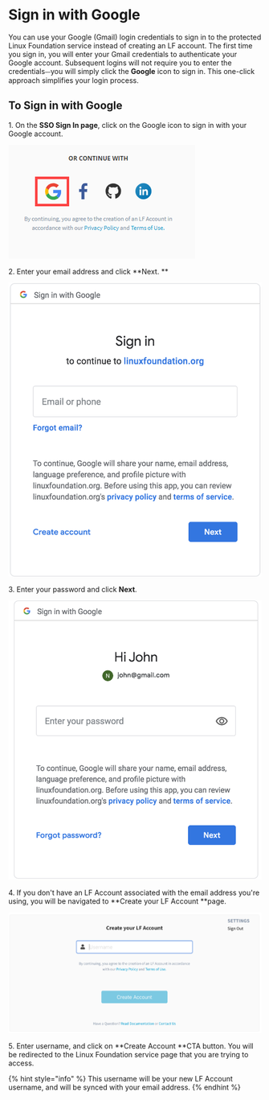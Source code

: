 # Sign in with Google

You can use your Google (Gmail) login credentials to sign in to the protected Linux Foundation service instead of creating an LF account. The first time you sign in, you will enter your Gmail credentials to authenticate your Google account. Subsequent logins will not require you to enter the credentials⏤you will simply click the **Google** icon to sign in. This one-click approach simplifies your login process.

## To Sign in with Google  <a href="to-log-in-with-google" id="to-log-in-with-google"></a>

1\. On the **SSO Sign In page**, click on the Google icon to sign in with your Google account.

![Sign in with Google](<../../.gitbook/assets/sign in with google.png>)

2\. Enter your email address and click **Next.                     **

![Create Account](<../../.gitbook/assets/Screen Shot 2020-05-04 at 7.15.44 PM.png>)

3\. Enter your password and click **Next**.                             

![Create Account](<../../.gitbook/assets/Screen Shot 2020-05-04 at 7.17.41 PM.png>)

4\. If you don't have an LF Account associated with the email address you're using, you will be navigated to **Create your LF Account **page.                                 

![](<../../.gitbook/assets/Create LF Account if authenticating via Other.png>)

5\. Enter username, and click on **Create Account **CTA button. You will be redirected to the Linux Foundation service page that you are trying to access.

{% hint style="info" %}
This username will be your new LF Account username, and will be synced with your email address.
{% endhint %}
